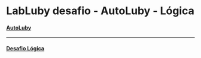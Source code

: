 # LabLuby desafio - AutoLuby - Lógica

#### [AutoLuby](./autoLubyAPI/)

***

#### [Desafio Lógica](./desafioLogica)
